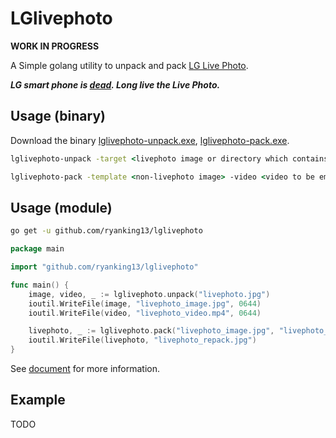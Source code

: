 # LGlivephoto

__WORK IN PROGRESS__

A Simple golang utility to unpack and pack [LG Live Photo](https://www.lg.com/uk/support/product-help/CT00008356-20150844039308).

**_LG smart phone is [dead](https://www.lgnewsroom.com/2021/04/lg-to-close-mobile-phone-business-worldwide/). Long live the Live Photo._**

## Usage (binary)

Download the binary [lglivephoto-unpack.exe](), [lglivephoto-pack.exe]().

```bat
lglivephoto-unpack -target <livephoto image or directory which contains livephoto images>
```

```bat
lglivephoto-pack -template <non-livephoto image> -video <video to be embedded>
```

## Usage (module)

```sh
go get -u github.com/ryanking13/lglivephoto
```

```go
package main

import "github.com/ryanking13/lglivephoto"

func main() {
    image, video, _ := lglivephoto.unpack("livephoto.jpg")
    ioutil.WriteFile(image, "livephoto_image.jpg", 0644)
    ioutil.WriteFile(video, "livephoto_video.mp4", 0644)

    livephoto, _ := lglivephoto.pack("livephoto_image.jpg", "livephoto_video.mp4")
    ioutil.WriteFile(livephoto, "livephoto_repack.jpg")
}
```

See [document]() for more information.

## Example

TODO